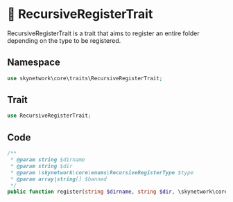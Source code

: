 # 🧷 RecursiveRegisterTrait

RecursiveRegisterTrait is a trait that aims to register an entire folder depending on the type to be registered.

## Namespace

```php
use skynetwork\core\traits\RecursiveRegisterTrait;
```

## Trait

```php
use RecursiveRegisterTrait;
```

## Code

```php
/**
 * @param string $dirname
 * @param string $dir
 * @param \skynetwork\core\enums\RecursiveRegisterType $type 
 * @param array|string[] $banned
 */
public function register(string $dirname, string $dir, \skynetwork\core\enums\RecursiveRegisterType $type, array $banned = [".", ".."]): void
```
